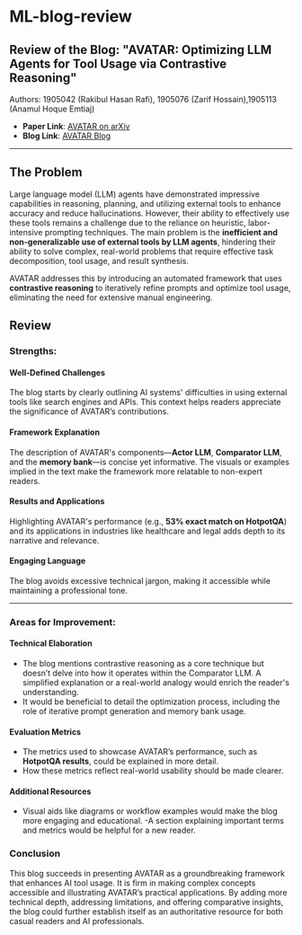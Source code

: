 # ML-blog-review

## Review of the Blog: "AVATAR: Optimizing LLM Agents for Tool Usage via Contrastive Reasoning"
Authors: 1905042 (Rakibul Hasan Rafi), 1905076 (Zarif Hossain),1905113 (Anamul Hoque Emtiaj)
- **Paper Link**: [AVATAR on arXiv](https://arxiv.org/abs/2406.11200)  
- **Blog Link**: [AVATAR Blog](https://gist.github.com/BRAINIAC2677/881ff1ac1e3abd646b5e8cb56ba142d8)

---

## The Problem

Large language model (LLM) agents have demonstrated impressive capabilities in reasoning, planning, and utilizing external tools to enhance accuracy and reduce hallucinations. However, their ability to effectively use these tools remains a challenge due to the reliance on heuristic, labor-intensive prompting techniques. The main problem is the **inefficient and non-generalizable use of external tools by LLM agents**, hindering their ability to solve complex, real-world problems that require effective task decomposition, tool usage, and result synthesis. 

AVATAR addresses this by introducing an automated framework that uses **contrastive reasoning** to iteratively refine prompts and optimize tool usage, eliminating the need for extensive manual engineering.

## Review

### Strengths:

#### Well-Defined Challenges
The blog starts by clearly outlining AI systems' difficulties in using external tools like search engines and APIs. This context helps readers appreciate the significance of AVATAR’s contributions.

#### Framework Explanation
The description of AVATAR's components—**Actor LLM**, **Comparator LLM**, and the **memory bank**—is concise yet informative. The visuals or examples implied in the text make the framework more relatable to non-expert readers.

#### Results and Applications
Highlighting AVATAR's performance (e.g., **53% exact match on HotpotQA**) and its applications in industries like healthcare and legal adds depth to its narrative and relevance.

#### Engaging Language
The blog avoids excessive technical jargon, making it accessible while maintaining a professional tone.

---

### Areas for Improvement:

#### Technical Elaboration
- The blog mentions contrastive reasoning as a core technique but doesn’t delve into how it operates within the Comparator LLM. A simplified explanation or a real-world analogy would enrich the reader's understanding.
- It would be beneficial to detail the optimization process, including the role of iterative prompt generation and memory bank usage.
  
#### Evaluation Metrics
- The metrics used to showcase AVATAR’s performance, such as **HotpotQA results**, could be explained in more detail.
- How these metrics reflect real-world usability should be made clearer.

#### Additional Resources
- Visual aids like diagrams or workflow examples would make the blog more engaging and educational.
-A section explaining important terms and metrics would be helpful for a new reader.

### Conclusion

This blog succeeds in presenting AVATAR as a groundbreaking framework that enhances AI tool usage. It is firm in making complex concepts accessible and illustrating AVATAR’s practical applications. By adding more technical depth, addressing limitations, and offering comparative insights, the blog could further establish itself as an authoritative resource for both casual readers and AI professionals.
